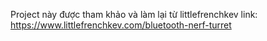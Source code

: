 Project này được tham khảo và làm lại từ littlefrenchkev
link: https://www.littlefrenchkev.com/bluetooth-nerf-turret
